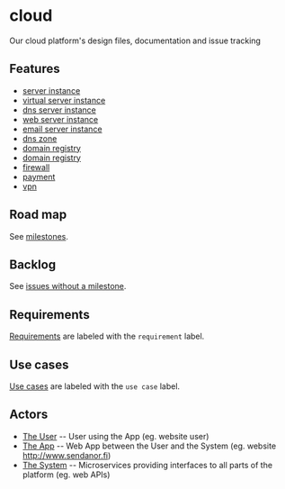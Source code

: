 # cloud

Our cloud platform's design files, documentation and issue tracking

## Features

* [server instance](/../../labels/server%20instance)
* [virtual server instance](/../../labels/virtual%20server%20instance)
* [dns server instance](/../../labels/dns%20server%20instance)
* [web server instance](/../../labels/web%20server%20instance)
* [email server instance](/../../labels/email%20server%20instance)
* [dns zone](/../../labels/dns%20zone)
* [domain registry](/../../labels/domain%20registry)
* [domain registry](/../../labels/domain%20registry)
* [firewall](/../../labels/firewall)
* [payment](/../../labels/payment)
* [vpn](/../../labels/vpn)

## Road map

See [milestones](https://github.com/sendanor/cloud/milestones?direction=asc&sort=due_date&state=open).

## Backlog

See [issues without a milestone](https://github.com/sendanor/cloud/issues?q=is%3Aopen+is%3Aissue+no%3Amilestone).

## Requirements

[Requirements](/../../labels/requirement) are labeled with the `requirement` label.

## Use cases

[Use cases](/../../labels/use%20case) are labeled with the `use case` label.

## Actors

* [The User](/../../labels/user%20actor) -- User using the App (eg. website user)
* [The App](/../../labels/app%20actor) -- Web App between the User and the System (eg. website http://www.sendanor.fi)
* [The System](/../../labels/system%20actor) -- Microservices providing interfaces to all parts of the platform (eg. web APIs)
